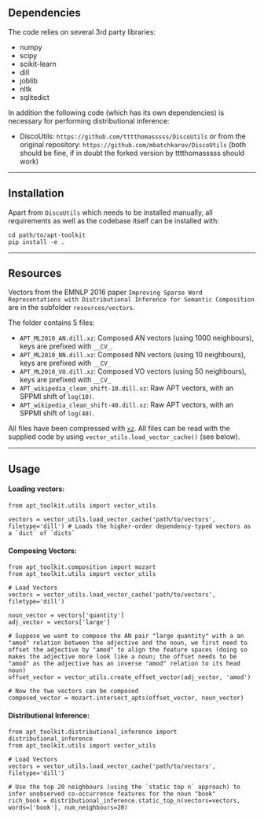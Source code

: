 ## Dependencies
	
The code relies on several 3rd party libraries:

* numpy
* scipy
* scikit-learn
* dill
* joblib
* nltk
* sqlitedict
	
In addition the following code (which has its own dependencies) is necessary for performing distributional inference:

* DiscoUtils: `https://github.com/tttthomasssss/DiscoUtils` or from the original repository: `https://github.com/mbatchkarov/DiscoUtils` (both should be fine, if in doubt the forked version by tttthomasssss should work)

----

## Installation

Apart from `DiscoUtils` which needs to be installed manually, all requirements as well as the codebase itself can be installed with:
	
	cd path/to/apt-toolkit
	pip install -e .

----

## Resources

Vectors from the EMNLP 2016 paper `Improving Sparse Word Representations with Distributional Inference for Semantic Composition` are in the subfolder `resources/vectors`.

The folder contains 5 files:

* `APT_ML2010_AN.dill.xz`: Composed AN vectors (using 1000 neighbours), keys are prefixed with `__CV_`.
* `APT_ML2010_NN.dill.xz`: Composed NN vectors (using 10 neighbours), keys are prefixed with `__CV_`
* `APT_ML2010_VO.dill.xz`: Composed VO vectors (using 50 neighbours), keys are prefixed with `__CV_`
* `APT_wikipedia_clean_shift-10.dill.xz`: Raw APT vectors, with an SPPMI shift of `log(10)`.
* `APT_wikipedia_clean_shift-40.dill.xz`: Raw APT vectors, with an SPPMI shift of `log(40)`.

All files have been compressed with [`xz`](http://imoverclocked.blogspot.co.at/2015/12/for-love-of-bits-stop-using-gzip.html). All files can be read with the supplied code by using `vector_utils.load_vector_cache()` (see below).

----

## Usage

#### Loading vectors:

	from apt_toolkit.utils import vector_utils
	
	vectors = vector_utils.load_vector_cache('path/to/vectors', filetype='dill') # Loads the higher-order dependency-typed vectors as a `dict` of `dicts`
	
#### Composing Vectors:
	
	from apt_toolkit.composition import mozart
	from apt_toolkit.utils import vector_utils

	# Load Vectors
	vectors = vector_utils.load_vector_cache('path/to/vectors', filetype='dill')
	
	noun_vector = vectors['quantity']
	adj_vector = vectors['large']
	
	# Suppose we want to compose the AN pair "large quantity" with a an "amod" relation between the adjective and the noun, we first need to offset the adjective by "amod" to align the feature spaces (doing so makes the adjective more look like a noun; the offset needs to be "amod" as the adjective has an inverse "amod" relation to its head noun)
	offset_vector = vector_utils.create_offset_vector(adj_vector, 'amod')
	
	# Now the two vectors can be composed
	composed_vector = mozart.intersect_apts(offset_vector, noun_vector)
	
#### Distributional Inference:
	
	from apt_toolkit.distributional_inference import distributional_inference
	from apt_toolkit.utils import vector_utils
	
	# Load Vectors
	vectors = vector_utils.load_vector_cache('path/to/vectors', filetype='dill')
	
	# Use the top 20 neighbours (using the `static top n` approach) to infer unobserved co-occurrence features for the noun "book"
	rich_book = distributional_inference.static_top_n(vectors=vectors, words=['book'], num_neighbours=20)